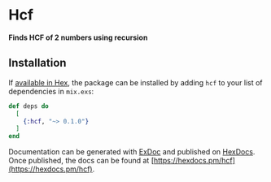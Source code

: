 # Hcf

**Finds HCF of 2 numbers using recursion**

## Installation

If [available in Hex](https://hex.pm/docs/publish), the package can be installed
by adding `hcf` to your list of dependencies in `mix.exs`:

```elixir
def deps do
  [
    {:hcf, "~> 0.1.0"}
  ]
end
```

Documentation can be generated with [ExDoc](https://github.com/elixir-lang/ex_doc)
and published on [HexDocs](https://hexdocs.pm). Once published, the docs can
be found at [https://hexdocs.pm/hcf](https://hexdocs.pm/hcf).

